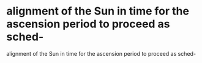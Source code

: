 # alignment of the Sun in time for the ascension period to proceed as sched-

alignment of the Sun in time for the ascension period to proceed as sched-